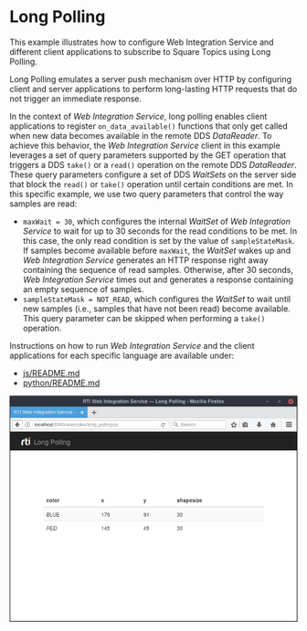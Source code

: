 # Long Polling
This example illustrates how to configure Web Integration Service and different
client applications to subscribe to Square Topics using Long Polling.

Long Polling emulates a server push mechanism over HTTP by configuring client
and server applications to perform long-lasting HTTP requests that do not
trigger an immediate response.

In the context of _Web Integration Service_, long polling enables client
applications to register ``on_data_available()`` functions that only get called
when new data becomes available in the remote DDS _DataReader_. To achieve this
behavior, the _Web Integration Service_ client in this example leverages a set
of query parameters supported by the GET operation that triggers a DDS
``take()`` or a ``read()`` operation on the remote DDS _DataReader_. These
query parameters configure a set of DDS *WaitSets* on the server side that
block the ``read()`` or ``take()`` operation until certain conditions are met.
In this specific example, we use two query parameters that control the way
samples are read:
* ``maxWait = 30``, which configures the internal *WaitSet* of _Web Integration
Service_ to wait for up to 30 seconds for the read conditions to be met. In
this case, the only read condition is set by the value of ``sampleStateMask``.
If samples become available before ``maxWait``, the *WaitSet* wakes up and _Web
Integration Service_ generates an HTTP response right away containing the
sequence of read samples. Otherwise, after 30 seconds, _Web Integration
Service_ times out and generates a response containing an empty sequence of
samples.
* ``sampleStateMask = NOT_READ``, which configures the *WaitSet* to wait until
new samples (i.e., samples that have not been read) become available. This
query parameter can be skipped when performing a ``take()`` operation.

Instructions on how to run _Web Integration Service_ and the client
applications for each specific language are available under:

* [js/README.md](js/README.md)
* [python/README.md](python/README.md)

![Alt text](../../resources/img/long_polling.png "Long Polling Example Screenshot")
